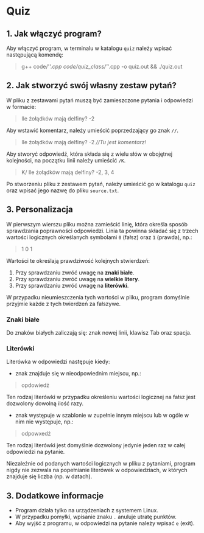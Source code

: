 # Quiz
## 1. Jak włączyć program?
Aby włączyć program, w terminalu w katalogu `quiz` należy wpisać następującą komendę: 
>g++ code/'*'.cpp code/quiz_class/'*'.cpp -o quiz.out && ./quiz.out    

## 2. Jak stworzyć swój własny zestaw pytań?
W pliku z zestawami pytań muszą być zamieszczone pytania i odpowiedzi w formacie:
>Ile żołądków mają delfiny? -2

Aby wstawić komentarz, należy umieścić poprzedzający go znak `//`. 
>Ile żołądków mają delfiny? -2  *//Tu jest komentarz!*

Aby stworyć odpowiedź, która składa się z wielu słów w obojętnej kolejności, na początku linii należy umieścić `/K`.
>K/ Ile żołądków mają delfiny? -2, 3, 4

Po stworzeniu pliku z zestawem pytań, należy umieścić go w katalogu `quiz` oraz wpisać jego nazwę do pliku `source.txt`.

## 3. Personalizacja 
W pierwszym wierszu pliku można zamieścić linię, która określa sposób sprawdzania poprawności odpowiedzi.
Linia ta powinna składać się z trzech wartości logicznych określanych symbolami `0` (fałsz) oraz `1` (prawda), np.:
>1 0 1

Wartości te określają prawdziwość kolejnych stwierdzeń:
1. Przy sprawdzaniu zwróć uwagę na **znaki białe**.
2. Przy sprawdzaniu zwróć uwagę na **wielkie litery**.
3. Przy sprawdzaniu zwróć uwagę na **literówki**.

W przypadku nieumieszczenia tych wartości w pliku, program domyślnie przyjmie każde z tych twierdzeń za fałszywe.

### Znaki białe
Do znaków białych zaliczają się: znak nowej linii, klawisz Tab oraz spacja.

### Literówki
Literówka w odpowiedzi następuje kiedy:
- znak znajduje się w nieodpowiednim miejscu, np.:
>opdowiedź

Ten rodzaj literówki w przypadku określeniu wartości logicznej na fałsz jest dozwolony dowolną ilość razy.

-  znak występuje w szablonie w zupełnie innym miejscu lub w ogóle w nim nie występuje, np.:
>odpowxedź

Ten rodzaj literówki jest domyślnie dozwolony jedynie jeden raz w całej odpowiedzi na pytanie.

 Niezależnie od podanych wartości logicznych w pliku z pytaniami, program nigdy nie zezwala na popełnianie literówek w odpowiedziach, w których znajduje się liczba (np. w datach).

## 3. Dodatkowe informacje
- Program działa tylko na urządzeniach z systemem Linux.
- W przypadku pomyłki, wpisanie znaku `.` anuluje utratę punktów.
- Aby wyjść z programu, w odpowiedzi na pytanie należy wpisać `e` (exit).
